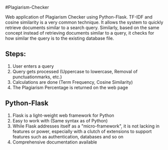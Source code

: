 #Plagiarism-Checker

Web application of Plagiarism Checker using Python-Flask. TF-IDF and cosine similarity is a very common technique. It allows the system to quickly retrieve documents similar to a search query. Similarly, based on the same concept instead of retrieving documents similar to a query, it checks for how similar the query is to the existing database file. 

## Steps:
1. User enters a query
2. Query gets processed (Uppercase to lowercase, Removal of punctuationmarks, etc.)
3. Calculations are done (Term Frequency, Cosine Similarity)
4. The Plagiarism Percentage is returned on the web page

## Python-Flask
1. Flask is a light-weight web framework for Python
2. Easy to  work with (Same syntax as of Python)
3. While Flask addresses itself as a "micro-framework", it is not lacking in features or power, especially with a clutch of extensions to support features such as authentication, databases and so on
4. Comprehensive documentation available

